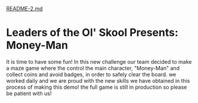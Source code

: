 [README-2.md](https://github.com/user-attachments/files/19040491/README-2.md)
# Leaders of the Ol' Skool Presents: Money-Man
It is time to have some fun! In this new challenge our team decided to make a maze game where the control the main character, "Money-Man" and collect coins and avoid badges, in order to  safely clear the board. we worked daily and we are proud with the new skills we have obtained in this process of making this demo! the full game is still in production so please be patient with us! 

